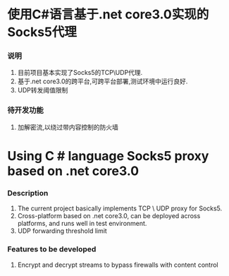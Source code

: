 # 使用C#语言基于.net core3.0实现的Socks5代理
### 说明
1. 目前项目基本实现了Socks5的TCP\UDP代理.
2. 基于.net core3.0的跨平台,可跨平台部署,测试环境中运行良好.
3. UDP转发阈值限制
### 待开发功能
1. 加解密流,以绕过带内容控制的防火墙

# Using C # language Socks5 proxy based on .net core3.0
### Description
1. The current project basically implements TCP \ UDP proxy for Socks5.
2. Cross-platform based on .net core3.0, can be deployed across platforms, and runs well in test environment.
3. UDP forwarding threshold limit
### Features to be developed
1. Encrypt and decrypt streams to bypass firewalls with content control